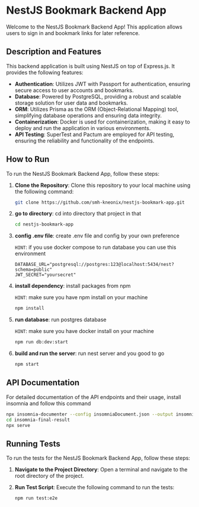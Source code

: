 # NestJS Bookmark Backend App

Welcome to the NestJS Bookmark Backend App! This application allows users to sign in and bookmark links for later reference.

## Description and Features

This backend application is built using NestJS on top of Express.js. It provides the following features:

-   **Authentication**: Utilizes JWT with Passport for authentication, ensuring secure access to user accounts and bookmarks.
-   **Database**: Powered by PostgreSQL, providing a robust and scalable storage solution for user data and bookmarks.
-   **ORM**: Utilizes Prisma as the ORM (Object-Relational Mapping) tool, simplifying database operations and ensuring data integrity.
-   **Containerization**: Docker is used for containerization, making it easy to deploy and run the application in various environments.
-   **API Testing**: SuperTest and Pactum are employed for API testing, ensuring the reliability and functionality of the endpoints.

## How to Run

To run the NestJS Bookmark Backend App, follow these steps:

1. **Clone the Repository**: Clone this repository to your local machine using the following command:

    ```bash
    git clone https://github.com/smh-kneonix/nestjs-bookmark-app.git
    ```

2. **go to directory**: cd into directory that project in that

    ```bash
    cd nestjs-bookmark-app
    ```

3. **config .env file**: create .env file and config by your own preference

    `HINT`: if you use docker compose to run database you can use this environment
    ```env
    DATABASE_URL="postgresql://postgres:123@localhost:5434/nest?schema=public"
    JWT_SECRET="yoursecret"
    ```

4. **install dependency**: install packages from npm

    `HINT`: make sure you have npm install on your machine

    ```bash
    npm install
    ```

5. **run database**: run postgres database

    `HINT`: make sure you have docker install on your machine

    ```bash
    npm run db:dev:start
    ```

6. **build and run the server**: run nest server and you good to go

    ```bash
    npm start
    ```

## API Documentation

For detailed documentation of the API endpoints and their usage, install insomnia and follow this command

```bash
npx insomnia-documenter --config insomniaDocument.json --output insomnia-final-result
cd insomnia-final-result
npx serve
```

## Running Tests

To run the tests for the NestJS Bookmark Backend App, follow these steps:

1. **Navigate to the Project Directory**: Open a terminal and navigate to the root directory of the project.

2. **Run Test Script**: Execute the following command to run the tests:

    ```bash
    npm run test:e2e
    ```